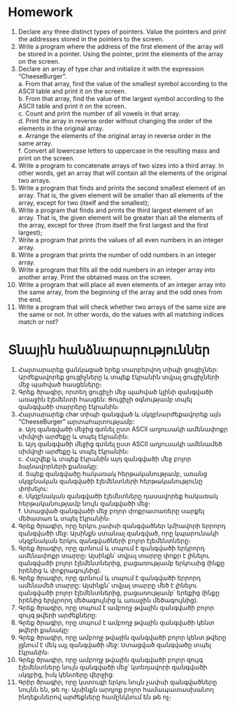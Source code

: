 # Homework  

1. Declare any three distinct types of pointers. Value the pointers and print the addresses stored in the pointers to the screen.  
2. Write a program where the address of the first element of the array will be stored in a pointer. Using the pointer, print the elements of the array on the screen.  
3. Declare an array of type char and initialize it with the expression “CheeseBurger”.  
  a. From that array, find the value of the smallest symbol according to the ASCII table and print it on the screen.  
  b. From that array, find the value of the largest symbol according to the ASCII table and print it on the screen.  
  c. Count and print the number of all vowels in that array.  
  d. Print the array in reverse order without changing the order of the elements in the original array.  
  e. Arrange the elements of the original array in reverse order in the same array.  
  f. Convert all lowercase letters to uppercase in the resulting mass and print on the screen.  
4. Write a program to concatenate arrays of two sizes into a third array. In other words, get an array that will contain all the elements of the original two arrays.  
5. Write a program that finds and prints the second smallest element of an array. That is, the given element will be smaller than all elements of the array, except for two (itself and the smallest);  
6. Write a program that finds and prints the third largest element of an array. That is, the given element will be greater than all the elements of the array, except for three (from itself the first largest and the first largest);  
7. Write a program that prints the values of all even numbers in an integer array.  
8. Write a program that prints the number of odd numbers in an integer array.  
9. Write a program that fills all the odd numbers in an integer array into another array. Print the obtained mass on the screen.  
10. Write a program that will place all even elements of an integer array into the same array, from the beginning of the array and the odd ones from the end.  
11. Write a program that will check whether two arrays of the same size are the same or not. In other words, do the values with all matching indices match or not?  

# Տնային հանձնարարություններ  

1. Հայտարարեք ցանկացած երեք տարբերվող տիպի ցուցիչներ: Արժեքավորեք ցուցիչները և տպեք էկրանին տվյալ ցուցիչների մեջ պահված հասցեները։  
2. Գրեք ծրագիր, որտեղ ցուցիչի մեջ պահված կլինի զանգվածի առաջին էլեմենտի հասցեն: Ցուցիչի օգնությամբ տպել զանգվածի տարրերը էկրանին։  
3. Հայտարարեք char տիպի զանգված և սկզբնարժեքավորեք այն “CheeseBurger” արտահայտությամբ:  
  a. Այդ զանգվածի մեջից գտնել ըստ ASCII աղյուսակի ամենափոքր սիմվոլի արժեքը և տպել էկրանին։  
  b. Այդ զանգվածի մեջից գտնել ըստ ASCII աղյուսակի ամենամեծ սիմվոլի արժեքը և տպել էկրանին։  
  c. Հաշվեք և տպեք էկրանին այդ զանգվածի մեջ բոլոր ձայնավորների քանակը:  
  d. Տպեք զանգվածը հակառակ հերթականությամբ, առանց սկզբնական զանգվածի էլեմենտների հերթականությունը փոխելու:  
  e. Սկզբնական զանգվածի էլեմնտները դասավորեք հակառակ հերթականությամբ նույն զանգվածի մեջ։  
  f. Ստացված զանգվածի մեջ բոլոր փոքրատառերը սարքել մեծատառ և տպել էկրանին։  
4. Գրեք ծրագիր, որը երկու չափսի զանգվածներ կմիավորի երրորդ զանգվածի մեջ: Այսինքն ստանալ զանգված, որը կպարունակի սկզբնական երկու զանգվածների բոլոր էլեմենտները։  
5. Գրեք ծրագիր, որը գտնում և տպում է զանգվածի երկրորդ ամենափոքր տարրը: Այսինքն՝ տվյալ տարրը փոքր է լինելու զանգվածի բոլոր էլեմենտներից, բացառությամբ երկուսից (ինքը իրենից և փոքրագույնից). 
6. Գրեք ծրագիր, որը գտնում և տպում է զանգվածի երրորդ ամենամեծ տարրը: Այսինքն՝ տվյալ տարրը մեծ է լինելու զանգվածի բոլոր էլեմենտներից, բացառությամբ՝ երեքից (ինքը իրենից երլկրորդ մեծագույնից և առաջին մեծագույնից). 
7. Գրեք ծրագիր, որը տպում է ամբողջ թվային զանգվածի բոլոր զույգ թվերի արժեքները:  
8. Գրեք ծրագիր, որը տպում է ամբողջ թվային զանգվածի կենտ թվերի քանակը:  
9. Գրեք ծրագիր, որը ամբողջ թվային զանգվածի բոլոր կենտ թվերը լցնում է մեկ այլ զանգվածի մեջ: Ստացված զանգվածը տպել էկրանին։  
10. Գրեք ծրագիր, որը ամբողջ թվային զանգվածի բոլոր զույգ էլեմենտները  նույն զանգվածի մեջ՝ կտեղավորի զանգվածի սկզբից, իսկ կենտերը վերջից:  
11. Գրիր ծրագիր, որը կստուգի երկու նույն չափսի զանգվածները նույնն են, թե ոչ։ Այսինքն արդյոք բոլոր համապատասխանող ինդեքսներով արժեքները համընկնում են թե ոչ։  
